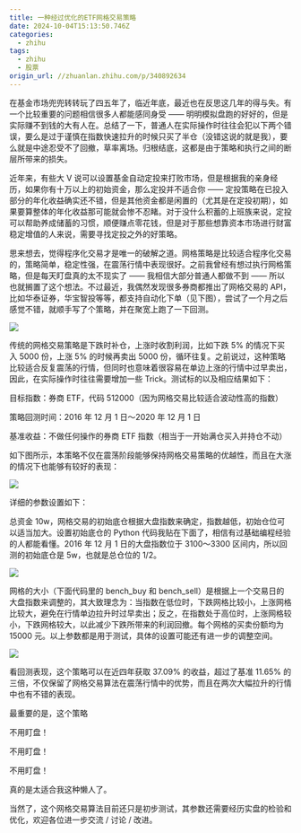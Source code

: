 ```yaml
---
title: 一种经过优化的ETF网格交易策略
date: 2024-10-04T15:13:50.746Z
categories:
  - zhihu
tags:
  - zhihu
  - 股票
origin_url: //zhuanlan.zhihu.com/p/340892634
---
```

在基金市场兜兜转转玩了四五年了，临近年底，最近也在反思这几年的得与失。有一个比较重要的问题相信很多人都能感同身受 —— 明明模拟盘跑的好好的，但是实际赚不到钱的大有人在。总结了一下，普通人在实际操作时往往会犯以下两个错误，要么是过于谨慎在指数快速拉升的时候只买了半仓（没错这说的就是我），要么就是中途忍受不了回撤，草率离场。归根结底，这都是由于策略和执行之间的断层所带来的损失。

近年来，有些大 V 说可以设置基金自动定投来打败市场，但是根据我的亲身经历，如果你有十万以上的初始资金，那么定投并不适合你 —— 定投策略在已投入部分的年化收益确实还不错，但是其他资金都是闲置的（尤其是在定投初期），如果要算整体的年化收益那可能就会惨不忍睹。对于没什么积蓄的上班族来说，定投可以帮助养成储蓄的习惯，顺便赚点零花钱，但是对于那些想靠资本市场进行财富稳定增值的人来说，需要寻找定投之外的好策略。

思来想去，觉得程序化交易才是唯一的破解之道。网格策略是比较适合程序化交易的，策略简单，稳定性强，在震荡行情中表现很好。之前我曾经有想过执行网格策略，但是每天盯盘真的太不现实了 —— 我相信大部分普通人都做不到 —— 所以也就搁置了这个想法。不过最近，我偶然发现很多券商都推出了网格交易的 API，比如华泰证券，华宝智投等等，都支持自动化下单（见下图），尝试了一个月之后感觉不错，就顺手写了个策略，并在聚宽上跑了一下回测。

![](https://pic2.zhimg.com/v2-1e12cdea7127adff8b897342cc027001_b.jpg)

传统的网格交易策略是下跌时补仓，上涨时收割利润，比如下跌 5% 的情况下买入 5000 份，上涨 5% 的时候再卖出 5000 份，循环往复。之前说过，这种策略比较适合反复震荡的行情，但同时也意味着很容易在单边上涨的行情中过早卖出，因此，在实际操作时往往需要增加一些 Trick。测试标的以及相应结果如下：

目标指数：券商 ETF，代码 512000（因为网格交易比较适合波动性高的指数）

策略回测时间：2016 年 12 月 1 日～2020 年 12 月 1 日

基准收益：不做任何操作的券商 ETF 指数（相当于一开始满仓买入并持仓不动）

如下图所示，本策略不仅在震荡阶段能够保持网格交易策略的优越性，而且在大涨的情况下也能够有较好的表现：

![](https://pic3.zhimg.com/v2-3fc44a4b0d39fb5f6dd5f58534ea0f94_b.jpg)

详细的参数设置如下：

总资金 10w，网格交易的初始底仓根据大盘指数来确定，指数越低，初始仓位可以适当加大。设置初始底仓的 Python 代码我贴在下面了，相信有过基础编程经验的人都能看懂。2016 年 12 月 1 日的大盘指数位于 3100～3300 区间内，所以回测的初始底仓是 5w，也就是总仓位的 1/2。

![](https://pic3.zhimg.com/v2-ec8b9cec5c4ebc435f09f7691a6dfeaa_b.jpg)

网格的大小（下面代码里的 bench\_buy 和 bench\_sell）是根据上一个交易日的大盘指数来调整的，其大致理念为：当指数在低位时，下跌网格比较小，上涨网格比较大，避免在行情单边拉升时过早卖出；反之，在指数处于高位时，上涨网格较小，下跌网格较大，以此减少下跌所带来的利润回撤。每个网格的买卖份额均为 15000 元。以上参数都是用于测试，具体的设置可能还有进一步的调整空间。

![](https://pic4.zhimg.com/v2-b0b3ed130fedc90a41eaf523b52f94e9_b.jpg)

看回测表现，这个策略可以在近四年获取 37.09% 的收益，超过了基准 11.65% 的三倍，不仅保留了网格交易算法在震荡行情中的优势，而且在两次大幅拉升的行情中也有不错的表现。

最重要的是，这个策略

不用盯盘！

不用盯盘！

不用盯盘！

真的是太适合我这种懒人了。

当然了，这个网格交易算法目前还只是初步测试，其参数还需要经历实盘的检验和优化，欢迎各位进一步交流 / 讨论 / 改进。
